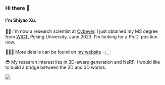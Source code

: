 ### Hi there 👋

<!--
**41xu/41xu** is a ✨ _special_ ✨ repository because its `README.md` (this file) appears on your GitHub profile.

Here are some ideas to get you started:

- 🔭 I’m currently working on ...
- 🌱 I’m currently learning ...
- 👯 I’m looking to collaborate on ...
- 🤔 I’m looking for help with ...
- 💬 Ask me about ...
- 📫 How to reach me: ...
- 😄 Pronouns: ...
- ⚡ Fun fact: ...
-->

#### I'm Shiyao Xu. 

👧🏻 I'm now a research scientist at [Cybever](https://cybever.ai/). 
I just obtained my MS degree from [WICT](http://www.icst.pku.edu.cn/), Peking University, June 2023. I'm looking for a Ph.D. position now.

👩🏻‍💻 More details can be found on [my website](https://xusy2333.com) 👈🏻

😎 My research interest lies in 3D-aware generation and NeRF. I would like to build a bridge between the 2D and 3D worlds. 

<img align="down" src="https://github-readme-stats.vercel.app/api?username=41xu&show_icons=true&icon_color=805AD5&text_color=718096&bg_color=ffffff&hide_title=false&count_private=true" />

